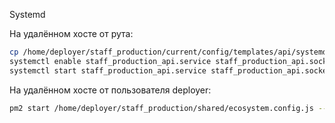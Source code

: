 Systemd

На удалённом хосте от рута:
```bash
cp /home/deployer/staff_production/current/config/templates/api/systemd/* /etc/systemd/system/
systemctl enable staff_production_api.service staff_production_api.socket
systemctl start staff_production_api.service staff_production_api.socket
```

На удалённом хосте от пользователя deployer:
```bash
pm2 start /home/deployer/staff_production/shared/ecosystem.config.js --env production
```
